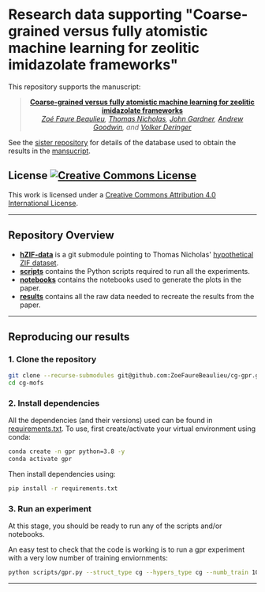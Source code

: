 # Research data supporting "Coarse-grained versus fully atomistic machine learning for zeolitic imidazolate frameworks"

This repository supports the manuscript:

<div align="center">

> **[Coarse-grained versus fully atomistic machine learning for zeolitic imidazolate frameworks](https://arxiv.org/abs/2305.05536)**\
> _[Zoé Faure Beaulieu](https://twitter.com/ZFaureBeaulieu), [Thomas Nicholas](https://twitter.com/thomascnicholas), [John Gardner](https://twitter.com/jla_gardner), [Andrew Goodwin](https://goodwingroupox.uk/), and [Volker Deringer](http://deringer.chem.ox.ac.uk)_

</div>

See the [sister repository](https://github.com/tcnicholas/hZIF-data) for 
details of the database used to obtain the results in the [mansucript](https://arxiv.org/abs/2305.05536).

## License <a rel="license" href="http://creativecommons.org/licenses/by/4.0/"><img alt="Creative Commons License" style="border-width:0" src="https://i.creativecommons.org/l/by/4.0/80x15.png" /></a>
This work is licensed under a <a rel="license" href="http://creativecommons.org/licenses/by/4.0/">Creative Commons Attribution 4.0 International License</a>.

---
## Repository Overview

* **[hZIF-data](hZIF-data)** is a git submodule pointing to Thomas Nicholas' [hypothetical ZIF dataset](https://github.com/tcnicholas/hZIF-data).
* **[scripts](scripts)** contains the Python scripts required to run all the experiments.
* **[notebooks](notebooks)** contains the notebooks used to generate the plots in the paper.
* **[results](results)** contains all the raw data needed to recreate the results from the paper.

---

## Reproducing our results

### **1. Clone the repository**
```bash
git clone --recurse-submodules git@github.com:ZoeFaureBeaulieu/cg-gpr.git
cd cg-mofs
```

### **2. Install dependencies**
All the dependencies (and their versions) used can be found in [requirements.txt](requirements.txt). To use, first create/activate your virtual environment using conda:
```bash
conda create -n gpr python=3.8 -y
conda activate gpr
```
Then install dependencies using:
```bash
pip install -r requirements.txt
```

### **3. Run an experiment**
At this stage, you should be ready to run any of the scripts and/or notebooks. 

An easy test to check that the code is working is to run a gpr experiment with a very low number of training enviornments:
```bash
python scripts/gpr.py --struct_type cg --hypers_type cg --numb_train 10
```
---
